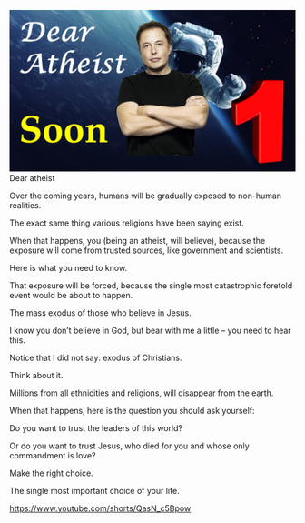 ![Video cover image](../cover.jpg "cover photo")
Dear atheist

Over the coming years, humans will be gradually exposed to non-human realities.

The exact same thing various religions have been saying exist.

When that happens, you (being an atheist, will believe), because the exposure will come from trusted sources, like government and scientists.

Here is what you need to know.

That exposure will be forced, because the single most catastrophic foretold event would be about to happen.

The mass exodus of those who believe in Jesus.

I know you don’t believe in God, but bear with me a little – you need to hear this.

Notice that I did not say: exodus of Christians. 

Think about it.

Millions from all ethnicities and religions, will disappear from the earth.

When that happens, here is the question you should ask yourself:

Do you want to trust the leaders of this world?

Or do you want to trust Jesus, who died for you and whose only commandment is love?

Make the right choice.

The single most important choice of your life.

https://www.youtube.com/shorts/QasN_c5Bpow